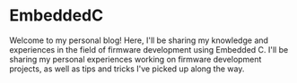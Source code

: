 # EmbeddedC
Welcome to my personal blog! Here, I'll be sharing my knowledge and experiences in the field of firmware development using Embedded C. I'll be sharing my personal experiences working on firmware development projects, as well as tips and tricks I've picked up along the way.
